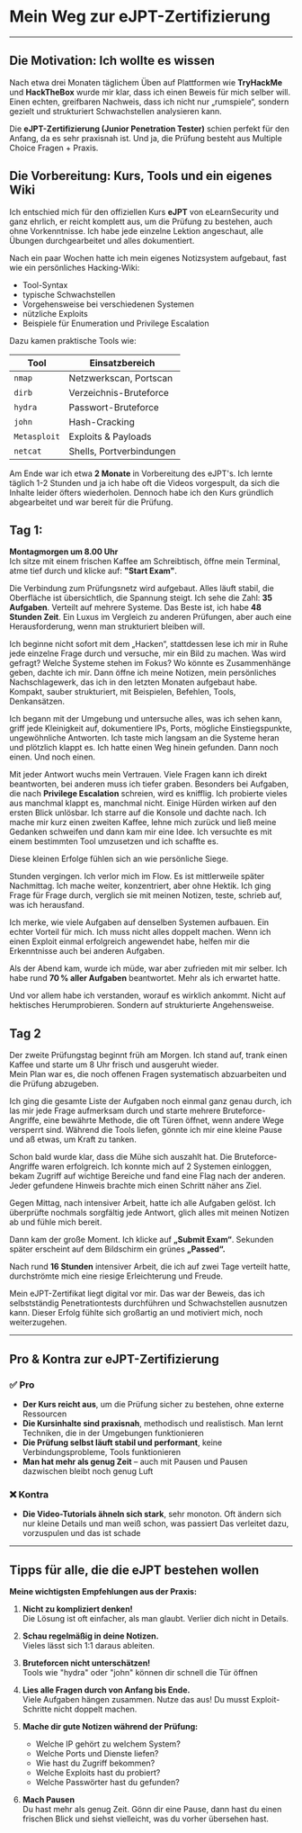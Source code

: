 # Mein Weg zur eJPT-Zertifizierung  
---

## Die Motivation: Ich wollte es wissen

Nach etwa drei Monaten täglichem Üben auf Plattformen wie **TryHackMe** und **HackTheBox** wurde mir klar, dass ich einen Beweis für mich
selber will. Einen echten, greifbaren Nachweis, dass ich nicht nur „rumspiele“, sondern gezielt und strukturiert Schwachstellen analysieren kann.  

Die **eJPT-Zertifizierung (Junior Penetration Tester)** schien perfekt für den Anfang, da es sehr praxisnah ist. Und ja, die Prüfung besteht aus
Multiple Choice Fragen + Praxis.


## Die Vorbereitung: Kurs, Tools und ein eigenes Wiki

Ich entschied mich für den offiziellen Kurs **eJPT** von eLearnSecurity und ganz ehrlich, er reicht komplett aus, um die Prüfung zu bestehen, auch 
ohne Vorkenntnisse. Ich habe jede einzelne Lektion angeschaut, alle Übungen durchgearbeitet und alles dokumentiert.  

Nach ein paar Wochen hatte ich mein eigenes Notizsystem aufgebaut, fast wie ein persönliches Hacking-Wiki:  
- Tool-Syntax  
- typische Schwachstellen  
- Vorgehensweise bei verschiedenen Systemen  
- nützliche Exploits  
- Beispiele für Enumeration und Privilege Escalation  

Dazu kamen praktische Tools wie:

| Tool        | Einsatzbereich             |
|-------------|----------------------------|
| `nmap`      | Netzwerkscan, Portscan     |
| `dirb`      | Verzeichnis-Bruteforce     |
| `hydra`     | Passwort-Bruteforce        |
| `john`      | Hash-Cracking              |
| `Metasploit`| Exploits & Payloads        |
| `netcat`    | Shells, Portverbindungen   |

Am Ende war ich etwa **2 Monate** in Vorbereitung des eJPT's. Ich lernte täglich 1-2 Stunden und ja ich habe oft die Videos vorgespult, da sich die 
Inhalte leider öfters wiederholen. Dennoch habe ich den Kurs gründlich abgearbeitet und war bereit für die Prüfung.

## Tag 1:

**Montagmorgen um 8.00 Uhr**  
Ich sitze mit einem frischen Kaffee am Schreibtisch, öffne mein Terminal, atme tief durch und klicke auf: **"Start Exam"**.

Die Verbindung zum Prüfungsnetz wird aufgebaut. Alles läuft stabil, die Oberfläche ist übersichtlich, die Spannung steigt. Ich sehe die Zahl: **35 Aufgaben**.
Verteilt auf mehrere Systeme. Das Beste ist, ich habe **48 Stunden Zeit**. Ein Luxus im Vergleich zu anderen Prüfungen, aber auch eine Herausforderung, wenn
man strukturiert bleiben will.

Ich beginne nicht sofort mit dem „Hacken“, stattdessen lese ich mir in Ruhe jede einzelne Frage durch und versuche, mir ein Bild zu machen. 
Was wird gefragt? Welche Systeme stehen im Fokus? Wo könnte es Zusammenhänge geben, dachte ich mir. Dann öffne ich meine Notizen, mein persönliches 
Nachschlagewerk, das ich in den letzten Monaten aufgebaut habe. Kompakt, sauber strukturiert, mit Beispielen, Befehlen, Tools, Denkansätzen.

Ich begann mit der Umgebung und untersuche alles, was ich sehen kann, griff jede Kleinigkeit auf, dokumentiere IPs, Ports, mögliche Einstiegspunkte, ungewöhnliche Antworten. Ich taste mich langsam an die Systeme heran und plötzlich klappt es. Ich hatte einen Weg hinein gefunden. Dann noch einen. 
Und noch einen.

Mit jeder Antwort wuchs mein Vertrauen. Viele Fragen kann ich direkt beantworten, bei anderen muss ich tiefer graben. Besonders bei Aufgaben, die nach **Privilege Escalation** schreien, wird es knifflig. Ich probierte vieles aus manchmal klappt es, manchmal nicht.
Einige Hürden wirken auf den ersten Blick unlösbar. Ich starre auf die Konsole und dachte nach. Ich mache mir kurz einen zweiten Kaffee, lehne mich 
zurück und ließ meine Gedanken schweifen und dann kam mir eine Idee. Ich versuchte es mit einem bestimmten Tool umzusetzen und ich schaffte es.

Diese kleinen Erfolge fühlen sich an wie persönliche Siege.

Stunden vergingen. Ich verlor mich im Flow. Es ist mittlerweile später Nachmittag. Ich mache weiter, konzentriert, aber ohne Hektik. Ich ging Frage 
für Frage durch, verglich sie mit meinen Notizen, teste, schrieb auf, was ich herausfand.

Ich merke, wie viele Aufgaben auf denselben Systemen aufbauen. Ein echter Vorteil für mich. Ich muss nicht alles doppelt machen. Wenn ich einen 
Exploit einmal erfolgreich angewendet habe, helfen mir die Erkenntnisse auch bei anderen Aufgaben.  

Als der Abend kam, wurde ich müde, war aber zufrieden mit mir selber. Ich habe rund **70 % aller Aufgaben** beantwortet. Mehr als ich erwartet hatte.

Und vor allem habe ich verstanden, worauf es wirklich ankommt. Nicht auf hektisches Herumprobieren. Sondern auf strukturierte Angehensweise.


## Tag 2

Der zweite Prüfungstag beginnt früh am Morgen. Ich stand auf, trank einen Kaffee und starte um 8 Uhr frisch und ausgeruht wieder.  
Mein Plan war es, die noch offenen Fragen systematisch abzuarbeiten und die Prüfung abzugeben.

Ich ging die gesamte Liste der Aufgaben noch einmal ganz genau durch, ich las mir jede Frage aufmerksam durch und starte mehrere Bruteforce-Angriffe, eine 
bewährte Methode, die oft Türen öffnet, wenn andere Wege versperrt sind. Während die Tools liefen, gönnte ich mir eine kleine Pause und aß etwas, um Kraft zu tanken.

Schon bald wurde klar, dass die Mühe sich auszahlt hat. Die Bruteforce-Angriffe waren erfolgreich. Ich konnte mich auf 2 Systemen einloggen, bekam 
Zugriff auf wichtige Bereiche und fand eine Flag nach der anderen. Jeder gefundene Hinweis brachte mich einen Schritt näher ans Ziel.

Gegen Mittag, nach intensiver Arbeit, hatte ich alle Aufgaben gelöst. Ich überprüfte nochmals sorgfältig jede Antwort, glich alles mit meinen Notizen ab und 
fühle mich bereit.

Dann kam der große Moment. Ich klicke auf **„Submit Exam“**. Sekunden später erscheint auf dem Bildschirm ein grünes **„Passed“.**  

Nach rund **16 Stunden** intensiver Arbeit, die ich auf zwei Tage verteilt hatte, durchströmte mich eine riesige Erleichterung und Freude.  

Mein eJPT-Zertifikat liegt digital vor mir. Das war der Beweis, das ich selbstständig Penetrationtests durchführen und Schwachstellen ausnutzen kann.
Dieser Erfolg fühlte sich großartig an und motiviert mich, noch weiterzugehen.

---

## Pro & Kontra zur eJPT-Zertifizierung

### ✅ Pro

- **Der Kurs reicht aus**, um die Prüfung sicher zu bestehen, ohne externe Ressourcen
- **Die Kursinhalte sind praxisnah**, methodisch und realistisch. Man lernt Techniken, die in der Umgebungen funktionieren
- **Die Prüfung selbst läuft stabil und performant**, keine Verbindungsprobleme, Tools funktionieren
- **Man hat mehr als genug Zeit** – auch mit Pausen und Pausen dazwischen bleibt noch genug Luft

### ❌ Kontra

- **Die Video-Tutorials ähneln sich stark**, sehr monoton. Oft ändern sich nur kleine Details und man weiß schon, was passiert
  Das verleitet dazu, vorzuspulen und das ist schade

---

## Tipps für alle, die die eJPT bestehen wollen

**Meine wichtigsten Empfehlungen aus der Praxis:**

1. **Nicht zu kompliziert denken!**  
   Die Lösung ist oft einfacher, als man glaubt. Verlier dich nicht in Details.

2. **Schau regelmäßig in deine Notizen.**  
   Vieles lässt sich 1:1 daraus ableiten.

3. **Bruteforcen nicht unterschätzen!**  
   Tools wie "hydra" oder "john" können dir schnell die Tür öffnen

4. **Lies alle Fragen durch von Anfang bis Ende.**  
   Viele Aufgaben hängen zusammen. Nutze das aus! Du musst Exploit-Schritte nicht doppelt machen.

5. **Mache dir gute Notizen während der Prüfung:**  
   - Welche IP gehört zu welchem System?  
   - Welche Ports und Dienste liefen?  
   - Wie hast du Zugriff bekommen?  
   - Welche Exploits hast du probiert?  
   - Welche Passwörter hast du gefunden?

6. **Mach Pausen**  
   Du hast mehr als genug Zeit. Gönn dir eine Pause, dann hast du einen frischen Blick und siehst vielleicht, was du vorher übersehen hast.
